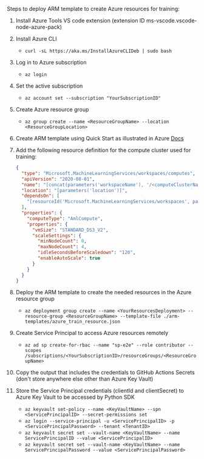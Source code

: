 Steps to deploy ARM template to create Azure resources for training:

1. Install Azure Tools VS code extension (extension ID ms-vscode.vscode-node-azure-pack)
2. Install Azure CLI
   - `curl -sL https://aka.ms/InstallAzureCLIDeb | sudo bash`
3. Log in to Azure subscription
   - `az login`
4. Set the active subscription
   - `az account set --subscription "YourSubscriptionID"`
5. Create Azure resource group
   - `az group create --name <ResourceGroupName> --location <ResourceGroupLocation>`
6. Create ARM template using Quick Start as illustrated in Azure [Docs](https://learn.microsoft.com/en-us/azure/azure-resource-manager/templates/quickstart-create-templates-use-the-portal)
7. Add the following resource definition for the compute cluster used for training:

   ```json
   {
     "type": "Microsoft.MachineLearningServices/workspaces/computes",
     "apiVersion": "2020-08-01",
     "name": "[concat(parameters('workspaceName'), '/<computeClusterName>')]",
     "location": "[parameters('location')]",
     "dependsOn": [
       "[resourceId('Microsoft.MachineLearningServices/workspaces', parameters('workspaceName'))]"
     ],
     "properties": {
       "computeType": "AmlCompute",
       "properties": {
         "vmSize": "STANDARD_DS3_V2",
         "scaleSettings": {
           "minNodeCount": 0,
           "maxNodeCount": 4,
           "idleSecondsBeforeScaledown": "120",
           "enableAutoScale": true
         }
       }
     }
   }
   ```
8. Deploy the ARM template to create the needed resources in the Azure resource group
   - `az deployment group create --name <YourResourcesDeployment> --resource-group <ResourceGroupName> --template-file ./arm-templates/azure_train_resource.json`
9. Create Service Principal to access Azure resources remotely
   - `az ad sp create-for-rbac --name "sp-e2e" --role contributor --scopes /subscriptions/<YourSubscriptionID>/resourceGroups/<ResourceGroupName>`
10. Copy the output that includes the credentials to GitHub Actions Secrets (don't store anywhere else other than Azure Key Vault)
11. Store the Service Principal credentials (clientId and clientSecret) to Azure Key Vault to be accessed by Python SDK
    - `az keyvault set-policy --name <KeyVaultName> --spn <ServicePrincipalID> --secret-permissions set`
    - `az login --service-principal -u <ServicePrincipalID> -p <ServicePrincipalPassword> --tenant <TenantID>`
    - `az keyvault secret set --vault-name <KeyVaultName> --name ServicePrincipalID --value <ServicePrincipalID>`
    - `az keyvault secret set --vault-name <KeyVaultName> --name ServicePrincipalPassword --value <ServicePrincipalPassword>`

